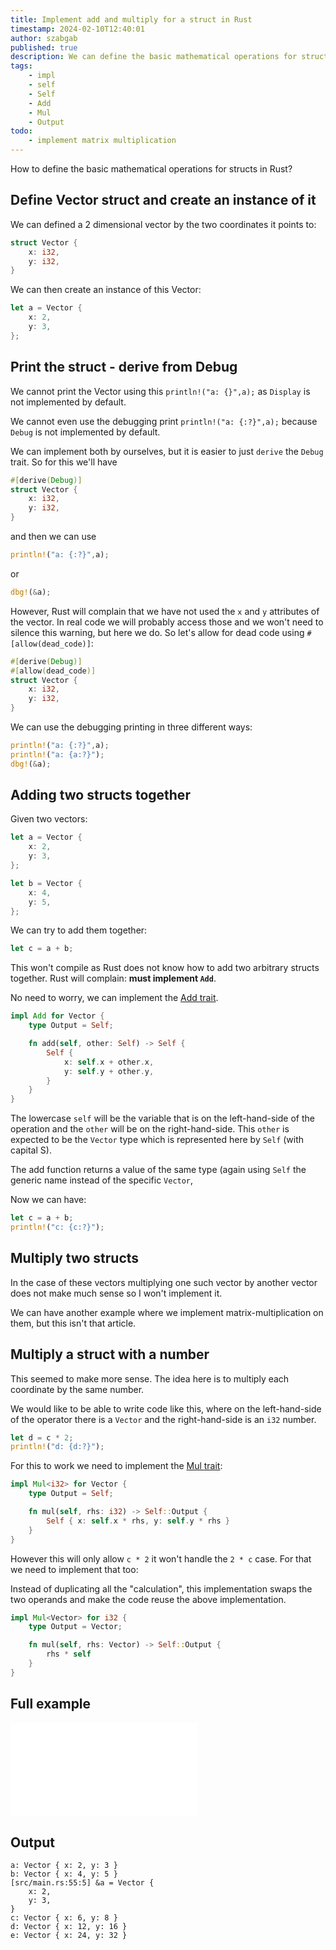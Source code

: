 ```yaml
---
title: Implement add and multiply for a struct in Rust
timestamp: 2024-02-10T12:40:01
author: szabgab
published: true
description: We can define the basic mathematical operations for structs as well.
tags:
    - impl
    - self
    - Self
    - Add
    - Mul
    - Output
todo:
    - implement matrix multiplication
---
```


How to define the basic mathematical operations for structs in Rust?

## Define Vector struct and create an instance of it

We can defined a 2 dimensional vector by the two coordinates it points to:

```rust
struct Vector {
    x: i32,
    y: i32,
}
```

We can then create an instance of this Vector:

```rust
let a = Vector {
    x: 2,
    y: 3,
};
```

## Print the struct - derive from Debug

We cannot print the Vector using this `println!("a: {}",a);` as `Display` is not implemented by default.

We cannot even use the debugging print `println!("a: {:?}",a);` because `Debug` is not implemented by default.

We can implement both by ourselves, but it is easier to just `derive` the `Debug` trait. So for this we'll have

```rust
#[derive(Debug)]
struct Vector {
    x: i32,
    y: i32,
}
```

and then we can use


```rust
println!("a: {:?}",a);
```

or

```rust
dbg!(&a);
```

However, Rust will complain that we have not used the `x` and `y` attributes of the vector. In real code we will probably access those and we won't need to silence this warning, but
here we do. So let's allow for dead code using `#[allow(dead_code)]`:

```rust
#[derive(Debug)]
#[allow(dead_code)]
struct Vector {
    x: i32,
    y: i32,
}
```

We can use the debugging printing in three different ways:

```rust
println!("a: {:?}",a);
println!("a: {a:?}");
dbg!(&a);
```

## Adding two structs together

Given two vectors:

```rust
let a = Vector {
    x: 2,
    y: 3,
};

let b = Vector {
    x: 4,
    y: 5,
};
```

We can try to add them together:

```rust
let c = a + b;
```

This won't compile as Rust does not know how to add two arbitrary structs together. Rust will complain: **must implement `Add`**.

No need to worry, we can implement the [Add trait](https://doc.rust-lang.org/std/ops/trait.Add.html).

```rust
impl Add for Vector {
    type Output = Self;

    fn add(self, other: Self) -> Self {
        Self {
            x: self.x + other.x,
            y: self.y + other.y,
        }
    }
}
```

The lowercase `self` will be the variable  that is on the left-hand-side of the operation and the `other` will be on the right-hand-side.
This `other` is expected to be the `Vector` type which is represented here by `Self` (with capital S).

The add function returns a value of the same type (again using `Self` the generic name instead of the specific `Vector`,


Now we can have:


```rust
let c = a + b;
println!("c: {c:?}");
```


## Multiply two structs

In the case of these vectors multiplying one such vector by another vector does not make much sense so I won't implement it.

We can have another example where we implement matrix-multiplication on them, but this isn't that article.


## Multiply a struct with a number

This seemed to make more sense. The idea here is to multiply each coordinate by the same number.

We would like to be able to write code like this, where on the left-hand-side of the operator there is a `Vector` and the right-hand-side is an `i32` number.

```rust
let d = c * 2;
println!("d: {d:?}");
```

For this to work we need to implement the [Mul trait](https://doc.rust-lang.org/std/ops/trait.Mul.html):

```rust
impl Mul<i32> for Vector {
    type Output = Self;

    fn mul(self, rhs: i32) -> Self::Output {
        Self { x: self.x * rhs, y: self.y * rhs }
    }
}
```

However this will only allow `c * 2` it won't handle the `2 * c` case. For that we need to implement that too:

Instead of duplicating all the "calculation", this implementation swaps the two operands and make the code reuse the above implementation.


```rust
impl Mul<Vector> for i32 {
    type Output = Vector;

    fn mul(self, rhs: Vector) -> Self::Output {
        rhs * self
    }
}
```

## Full example

![](examples/2d-vectors/src/main.rs)

## Output

```
a: Vector { x: 2, y: 3 }
b: Vector { x: 4, y: 5 }
[src/main.rs:55:5] &a = Vector {
    x: 2,
    y: 3,
}
c: Vector { x: 6, y: 8 }
d: Vector { x: 12, y: 16 }
e: Vector { x: 24, y: 32 }
```


